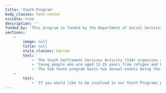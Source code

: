 ```yaml
---
title: 'Youth Program'
body_classes: text-center
visible: true
description: ''
funded_by: 'This program is funded by the Department of Social Services.'
sections:
    -
        image: null
        title: null
        style_classes: narrow
        text:
            - 'The Youth Settlement Services Activity (SSA) organises a variety of projects designed to engage, mentor and build leadership skills in young people to assist them to settle and integrate into Australian society.'
            - 'Young people who are aged 12-25 years from refugee and humanitarian backgrounds that have lived less than 5 years in Australia are eligible to be involved in the activities. The program runs various projects in the Northern Metropolitan area and works with a range of community groups and schools. Activities that utilise the form of sport and art are used to engage young people.'
            - 'The SSA Youth program hosts two annual events being the Star Search program and the Multicultural Indoor Soccer Tournament (MIST). In addition to these programs are the art life skill workshops, school holiday programs, homework hut program, various recreation activities such as dance, cooking and, newsletter making, multisport program including assistance with KidSport applications and a mentoring and leadership camp.'
    -
        text:
            - 'If you would like to be involved in our Youth Programs please contact MMRC on: <br><a href="tel:=0893455755">08 9345 5755</a><br><a href="mailto:=admin@mmrc.wa.gov.au">admin@mmrcwa.org.au</a>'
---
```


